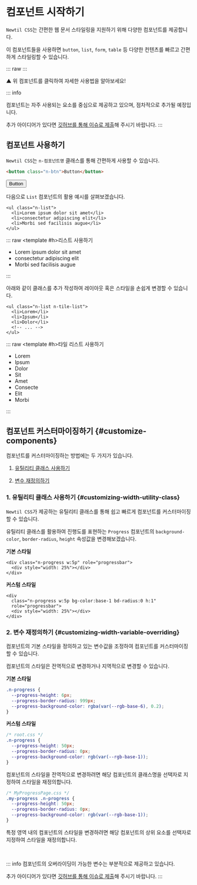 <script setup>
;
import ComponentList from "../components/demo/NewtilComponentOverview.vue";
</script>

# 컴포넌트 시작하기

`Newtil CSS`는 간편한 웹 문서 스타일링을 지원하기 위해 다양한 컴포넌트를 제공합니다.

이 컴포넌트들을 사용하면 `button`, `list`, `form`, `table` 등 다양한 컨텐츠를 빠르고 간편하게 스타일링할 수 있습니다.

::: raw
<ComponentList />
:::

<p class="color:base-5">▲ 위 컴포넌트를 클릭하여 자세한 사용법을 알아보세요!</p>

::: info

컴포넌트는 자주 사용되는 요소를 중심으로 제공하고 있으며, 점차적으로 추가될 예정입니다.

추가 아이디어가 있다면 [깃허브를 통해 이슈로 제출](https://github.com/newlecture-corp/newtil-css/issues/new?assignees=&labels=feature&projects=&template=%EA%B8%B0%EB%8A%A5-%EC%9A%94%EC%B2%AD.md&title=feature%3A+)해 주시기 바랍니다.
:::

## 컴포넌트 사용하기

`Newtil CSS`는 `n-컴포넌트명` 클래스를 통해 간편하게 사용할 수 있습니다.

```html
<button class="n-btn">Button</button>
```

<ExampleSection class="mb:10">
  <template #h>버튼 사용하기</template>
  <button class="n-btn">Button</button>
</ExampleSection>

다음으로 `List` 컴포넌트의 활용 예시를 살펴보겠습니다.

```html{1}
<ul class="n-list">
  <li>Lorem ipsum dolor sit amet</li>
  <li>consectetur adipiscing elit</li>
  <li>Morbi sed facilisis augue</li>
</ul>
```

::: raw
<ExampleSection>
<template #h>리스트 사용하기</template>

  <ul class="n-list">
    <li>Lorem ipsum dolor sit amet</li>
    <li>consectetur adipiscing elit</li>
    <li>Morbi sed facilisis augue</li>
  </ul>
</ExampleSection>
:::

아래와 같이 클래스를 추가 작성하여 레이아웃 혹은 스타일을 손쉽게 변경할 수 있습니다.

```html{1}
<ul class="n-list n-tile-list">
  <li>Lorem</li>
  <li>Ipsum</li>
  <li>Dolor</li>
  <!-- ... -->
</ul>
```

::: raw
<ExampleSection>
<template #h>타일 리스트 사용하기</template>

  <ul class="n-list n-tile-list">
    <li>Lorem</li>
    <li>Ipsum</li>
    <li>Dolor</li>
    <li>Sit</li>
    <li>Amet</li>
    <li>Consecte</li>
    <li>Elit</li>
    <li>Morbi</li>
  </ul>
</ExampleSection>
:::

## 컴포넌트 커스터마이징하기 {#customize-components}

컴포넌트를 커스터마이징하는 방법에는 두 가지가 있습니다.

1. [유틸리티 클래스 사용하기](#customizing-width-utility-class)

2. [변수 재정의하기](#customizing-width-variable-overriding)

### 1. 유틸리티 클래스 사용하기 {#customizing-width-utility-class}

`Newtil CSS`가 제공하는 유틸리티 클래스를 통해 쉽고 빠르게 컴포넌트를 커스터마이징할 수 있습니다.

유틸리티 클래스를 활용하여 진행도를 표현하는 `Progress` 컴포넌트의 `background-color`, `border-radius`, `height` 속성값을 변경해보겠습니다.

**기본 스타일**

<ExampleSection>
  <div class="n-progress w:5p" role="progressbar">
    <div style="width: 25%"></div>
  </div>
</ExampleSection>

```html{1}
<div class="n-progress w:5p" role="progressbar">
  <div style="width: 25%"></div>
</div>
```

**커스텀 스타일**

<ExampleSection>
  <div class="n-progress w:5p bg-color:base-1 bd-radius:0 h:1" role="progressbar">
    <div style="width: 25%"></div>
  </div>
</ExampleSection>

```html{2}
<div
  class="n-progress w:5p bg-color:base-1 bd-radius:0 h:1"
  role="progressbar">
  <div style="width: 25%"></div>
</div>
```

<Link :text="'유틸리티 클래스 자세하게 알아보기'" :link="'./getting-started-utility'" />

### 2. 변수 재정의하기 {#customizing-width-variable-overriding}

컴포넌트의 기본 스타일을 정의하고 있는 변수값을 조정하여 컴포넌트를 커스터마이징할 수 있습니다.

컴포넌트의 스타일은 전역적으로 변경하거나 지역적으로 변경할 수 있습니다.

**기본 스타일**

<ExampleSection>
  <div class="n-progress w:5p" role="progressbar">
    <div style="width: 25%"></div>
  </div>
</ExampleSection>

```css
.n-progress {
  --progress-height: 6px;
  --progress-border-radius: 999px;
  --progress-background-color: rgba(var(--rgb-base-6), 0.2);
}
```

**커스텀 스타일**

<ExampleSection>
  <div class="n-progress w:5p custom-progress" role="progressbar">
    <div style="width: 25%"></div>
  </div>
</ExampleSection>

```css
/* root.css */
.n-progress {
  --progress-height: 50px;
  --progress-border-radius: 0px;
  --progress-background-color: rgb(var(--rgb-base-1));
}
```

컴포넌트의 스타일을 전역적으로 변경하려면 해당 컴포넌트의 클래스명을 선택자로 지정하여 스타일을 재정의합니다.

```css
/* MyProgressPage.css */
.my-progress .n-progress {
  --progress-height: 50px;
  --progress-border-radius: 0px;
  --progress-background-color: rgb(var(--rgb-base-1));
}
```

특정 영역 내의 컴포넌트의 스타일을 변경하려면 해당 컴포넌트의 상위 요소를 선택자로 지정하여 스타일을 재정의합니다.

<Link :text="'CSS 변수 자세하게 알아보기'" :link="'./css-variable-list'" />

<br>

::: info
컴포넌트의 오버라이딩이 가능한 변수는 부분적으로 제공하고 있습니다.

추가 아이디어가 있다면 [깃허브를 통해 이슈로 제출](https://github.com/newlecture-corp/newtil-css/issues/new?assignees=&labels=feature&projects=&template=%EA%B8%B0%EB%8A%A5-%EC%9A%94%EC%B2%AD.md&title=[ComponentName]%3A+)해 주시기 바랍니다.
:::

<style scoped>
  .custom-progress {
  --progress-height: 50px;
  --progress-border-radius: 0px;
  --progress-background-color: rgb(var(--rgb-base-1));
  }
</style>
